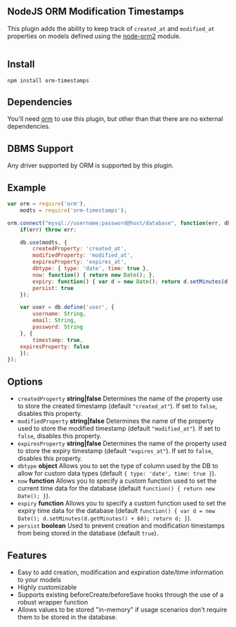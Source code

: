 ## NodeJS ORM Modification Timestamps
This plugin adds the ability to keep track of `created_at` and `modified_at` properties on models defined using the [node-orm2][node-orm2] module.

<a href="https://npmjs.org/package/orm-timestamps"><img src="https://badge.fury.io/js/orm-timestamps.png" alt="" style="max-width:100%;"></a>

## Install
```
npm install orm-timestamps
```

## Dependencies
You'll need [orm][node-orm2] to use this plugin, but other than that there are no external dependencies.

## DBMS Support
Any driver supported by ORM is supported by this plugin.

## Example
```javascript
var orm = require('orm'),
    modts = require('orm-timestamps');

orm.connect("mysql://username:password@host/database", function(err, db) {
	if(err) throw err;

	db.use(modts, {
		createdProperty: 'created_at',
		modifiedProperty: 'modified_at',
		expiresProperty: 'expires_at',
		dbtype: { type: 'date', time: true },
		now: function() { return new Date(); },
		expiry: function() { var d = new Date(); return d.setMinutes(d.getMinutes() + 60); },
		persist: true
	});

	var user = db.define('user', {
		username: String,
		email: String,
		password: String
	}, {
		timestamp: true,
    expiresProperty: false
	});
});


```

## Options
- `createdProperty` **string|false** 
  Determines the name of the property use to store the created timestamp (default `"created_at"`). If set to `false`, disables this property.
- `modifiedProperty` **string|false** 
  Determines the name of the property used to store the modified timestamp (default `"modified_at"`). If set to `false`, disables this property.
- `expiresProperty` **string|false** 
  Determines the name of the property used to store the expiry timestamp (default `"expires_at"`). If set to `false`, disables this property.
- `dbtype` **object** 
  Allows you to set the type of column used by the DB to allow for custom data types (default `{ type: 'date', time: true }`).
- `now` **function**
  Allows you to specify a custom function used to set the current time data for the database (default `function() { return new Date(); }`).
- `expiry` **function**
  Allows you to specify a custom function used to set the expiry time data for the database (default `function() { var d = new Date(); d.setMinutes(d.getMinutes() + 60); return d; }`).
- `persist` **boolean**
  Used to prevent creation and modification timestamps from being stored in the database (default `true`).

## Features
- Easy to add creation, modification and expiration date/time information to your models
- Highly customizable
- Supports existing beforeCreate/beforeSave hooks through the use of a robust wrapper function
- Allows values to be stored "in-memory" if usage scenarios don't require them to be stored in the database.

[node-orm2]: https://github.com/dresende/node-orm2

